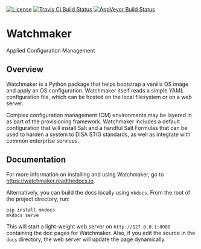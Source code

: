[![License](https://img.shields.io/github/license/plus3it/watchmaker.svg)](./LICENSE)
[![Travis CI Build Status](https://travis-ci.org/plus3it/watchmaker.svg)](https://travis-ci.org/plus3it/watchmaker)
[![AppVeyor Build Status](https://ci.appveyor.com/api/projects/status/github/plus3it/watchmaker?svg=true)](https://ci.appveyor.com/project/plus3it/watchmaker)

# Watchmaker

Applied Configuration Management

## Overview

Watchmaker is a Python package that helps bootstrap a vanilla OS image and
apply an OS configuration. Watchmaker itself reads a simple YAML configuration
file, which can be hosted on the local filesystem or on a web server.

Complex configuration management (CM) environments may be layered in as part of
the provisioning framework. Watchmaker includes a default configuration that
will install Salt and a handful Salt Formulas that can be used to harden a
system to DISA STIG standards, as well as integrate with common enterprise
services.

## Documentation

For more information on installing and using Watchmaker, go to
<https://watchmaker.readthedocs.io>.

Alternatively, you can build the docs locally using `mkdocs`. From the root of
the project directory, run:

```shell
pip install mkdocs
mkdocs serve
```

This will start a light-weight web server on `http://127.0.0.1:8000` containing
the doc pages for Watchmaker. Also, if you edit the source in the `docs`
directory, the web server will update the page dynamically.
